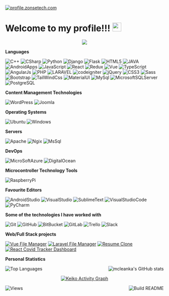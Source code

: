 [![profile.zonsetech.com](https://img.shields.io/badge/-zonse.com-006699?style=for-the-badge&logo=python&logoColor=white)](http://profile.zonsetech.com/)

<h1>
  Welcome to my profile!!!
  <img src="https://media.giphy.com/media/hvRJCLFzcasrR4ia7z/giphy.gif" width="28">
</h1>

<p align="center">
  <img src="https://readme-typing-svg.herokuapp.com?size=22&center=true&vCenter=true&width=480&lines=Hey%2C+I+'am+Mclean+Classic+Kasambala.;Love+to+learn%2C+analyze%2C+and+apply.;Passionate+about+Software+Development.;Am+full-stack+Developer.;Feel+free+to+connect+with+me.;Nice+to+meet+you...!">
</p>

**Languages**

![C++](https://img.shields.io/badge/-C++-000000?style=flat&logo=C%2B%2B&logoColor=00599C)
![CSharp](https://img.shields.io/badge/-CSharp-000000?style=flat&logo=CSharp&logoColor=00599C)
![Python](https://img.shields.io/badge/-Python-000000?style=flat&logo=Python)
![Django](https://img.shields.io/badge/-Django-000000?style=flat&logo=Django)
![Flask](https://img.shields.io/badge/-Flask-000000?style=flat&logo=Flask)
![HTML5](https://img.shields.io/badge/-HTML5-000000?style=flat&logo=HTML5)
![JAVA](https://img.shields.io/badge/-JAVA-000000?style=flat&logo=JAVA)
![AndroidApps](https://img.shields.io/badge/-Android-000000?style=flat&logo=Android)
![JavaScript](https://img.shields.io/badge/-JavaScript-000000?style=flat&logo=javascript)
![React](https://img.shields.io/badge/-React-000000?style=flat&logo=React&logoColor=61DAFB)
![Redux](https://img.shields.io/badge/-Redux-000000?style=flat&logo=Redux&logoColor=61DAFB)
![Vue](https://img.shields.io/badge/-Vue-000000?style=flat&logo=Vue.js&logoColor=1dd1a1)
![TypeScript](https://img.shields.io/badge/-TypeScript-000000?style=flat&logo=typescript&logoColor=007ACC)
![AngularJs](https://img.shields.io/badge/-AngularJs-000000?style=flat&logo=Angular)
![PHP](https://img.shields.io/badge/-PHP-000000?style=flat&logo=PHP)
![LARAVEL](https://img.shields.io/badge/-LARAVEL-000000?style=flat&logo=LARAVEL)
![codeigniter](https://img.shields.io/badge/-codeigniter-000000?style=flat&logo=codeigniter)
![jQuery](https://img.shields.io/badge/-jQuery-000000?style=flat&logo=jQuery&logoColor=0769AD)
![CSS3](https://img.shields.io/badge/-CSS3-000000?style=flat&logo=CSS3&logoColor=0769AD)
![Sass](https://img.shields.io/badge/-Sass-000000?style=flat&logo=Sass)
![Bootstrap](https://img.shields.io/badge/-Bootstrap-000000?style=flat&logo=Bootstrap)
![TailWindCss](https://img.shields.io/badge/-TailWindCss-000000?style=flat&logo=TailWindCss)
![MaterialUI](https://img.shields.io/badge/-MaterialUI-000000?style=flat&logo=MaterialUI)
![MySql](https://img.shields.io/badge/-MySql-000000?style=flat&logo=MySql)
![MicrosoftSQLServer](https://img.shields.io/badge/-MicrosoftSQLServer-000000?style=flat&logo=MicrosoftSQLServer)
![PostgreSQL](https://img.shields.io/badge/-PostgreSQL-000000?style=flat&logo=PostgreSQL)

**Content Management Technologies**

![WordPress](https://img.shields.io/badge/-WordPress-006699?style=flat&logo=WordPress)
![Joomla](https://img.shields.io/badge/-Joomla-000000?style=flat&logo=Joomla)

**Operating Systems**

![Ubuntu](https://img.shields.io/badge/-Ubuntu-000000?style=flat&logo=ubuntu)
![Windows](https://img.shields.io/badge/-Windows-000000?style=flat&logo=windows)

**Servers**

![Apache](https://img.shields.io/badge/-Apache-000000?style=flat&logo=Apache)
![Ngix](https://img.shields.io/badge/-Ngix-000000?style=flat&logo=windows)
![MsSql](https://img.shields.io/badge/-MsSql-000000?style=flat&logo=sqlite)

**DevOps**

![MicroSoftAzure](https://img.shields.io/badge/-MicroSoftAzure-000000?style=flat&logo=MicroSoftAzure)
![DigitalOcean](https://img.shields.io/badge/-DigitalOcean-000000?style=flat&logo=DigitalOcean)

**Microcontroller Technology Tools**

![RaspberryPi](https://img.shields.io/badge/-RaspberryPi-000000?style=flat&logo=RaspberryPi)

**Favourite Editors**

![AndroidStudio](https://img.shields.io/badge/-AndroidStudio-000000?style=flat&logo=AndroidStudio)
![VisualStudio](https://img.shields.io/badge/-VisualStudio-000000?style=flat&logo=VisualStudio)
![SublimeText](https://img.shields.io/badge/-SublimeText-000000?style=flat&logo=SublimeText)
![VisualStudioCode](https://img.shields.io/badge/-VisualStudioCode-000000?style=flat&logo=VisualStudioCode&logoColor=00599C)
![PyCharm](https://img.shields.io/badge/-PyCharm-000000?style=flat&logo=PyCharm&logoColor=1dd1a1)

**Some of the technologies I have worked with**

![Git](https://img.shields.io/badge/-Git-000000?style=flat&logo=git&logoColor=F05032)
![GitHub](https://img.shields.io/badge/-GitHub-000000?style=flat&logo=github)
![BitBucket](https://img.shields.io/badge/-BitBucket-000000?style=flat&logo=BitBucket)
![GitLab](https://img.shields.io/badge/-GitLab-000000?style=flat&logo=GitLab)
![Trello](https://img.shields.io/badge/-Trello-006699?style=flat&logo=Trello)
![Slack](https://img.shields.io/badge/-Slack-f66d9b?style=flat&logo=Slack)

**Web/Full Stack projects**

[![Vue File Manager](https://img.shields.io/badge/-🧬&nbsp;&nbsp;Vue&nbsp;File&nbsp;Manager-000000?style=flat)](https://github.com/mcleanka/vue-file-manager)
[![Laravel File Manager](https://img.shields.io/badge/🦠&nbsp;&nbsp;Laravel&nbsp;File&nbsp;Manager-000000?style=flat)](https://github.com/mcleanka/laravel-file-manager)
[![Resume Clone](https://img.shields.io/badge/-📰&nbsp;&nbsp;Resume&nbsp;Clone-000000?style=flat)](https://github.com/mcleanka/resume)
[![React Covid Tracker Dashboard](https://img.shields.io/badge/-🃏&nbsp;&nbsp;React&nbsp;Covid&nbsp;Tracker&nbsp;Dashboard-000000?style=flat)](https://github.com/mcleanka/react-covid-tracker-dashboard)

**Personal Statistics**

<img align="right" alt="mcleanka's GitHub stats" src="https://github-readme-stats.vercel.app/api?username=mcleanka&count_private=0&show_icons=true&" />
  
![Top Languages](https://github-readme-stats.vercel.app/api/top-langs/?username=mcleanka&exclude_repo=mcforge)

<p align="center">
  <a href="https://github.com/ashutosh00710/github-readme-activity-graph"><img alt="Keiko Activity Graph" src="https://activity-graph.herokuapp.com/graph?username=mcleanka&bg_color=EFEFEF&color=006699&line=00599C&point=666666&hide_border=true" /></a>
</p>
  
![Views](https://komarev.com/ghpvc/?username=mcleanka) <a href="https://github.com/mcleanka/mcleanka/actions"><img src="https://github.com/colinodell/colinodell/workflows/Build%20README/badge.svg" align="right" alt="Build README"></a>
